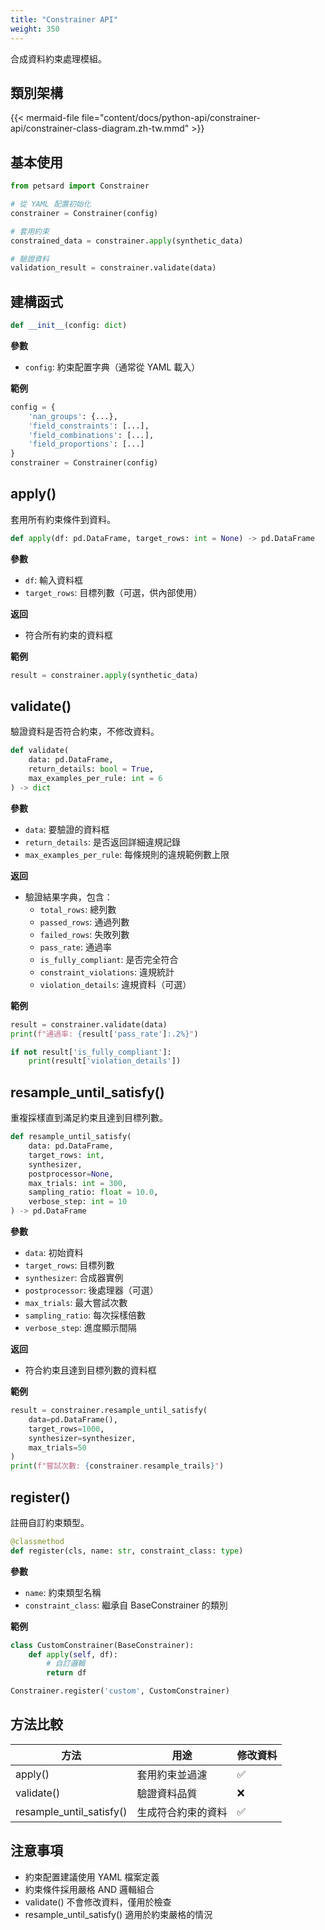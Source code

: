 ```yaml
---
title: "Constrainer API"
weight: 350
---
```


合成資料約束處理模組。

## 類別架構

{{< mermaid-file file="content/docs/python-api/constrainer-api/constrainer-class-diagram.zh-tw.mmd" >}}

## 基本使用

```python
from petsard import Constrainer

# 從 YAML 配置初始化
constrainer = Constrainer(config)

# 套用約束
constrained_data = constrainer.apply(synthetic_data)

# 驗證資料
validation_result = constrainer.validate(data)
```

## 建構函式

```python
def __init__(config: dict)
```

**參數**
- `config`: 約束配置字典（通常從 YAML 載入）

**範例**

```python
config = {
    'nan_groups': {...},
    'field_constraints': [...],
    'field_combinations': [...],
    'field_proportions': [...]
}
constrainer = Constrainer(config)
```

## apply()

套用所有約束條件到資料。

```python
def apply(df: pd.DataFrame, target_rows: int = None) -> pd.DataFrame
```

**參數**
- `df`: 輸入資料框
- `target_rows`: 目標列數（可選，供內部使用）

**返回**
- 符合所有約束的資料框

**範例**

```python
result = constrainer.apply(synthetic_data)
```

## validate()

驗證資料是否符合約束，不修改資料。

```python
def validate(
    data: pd.DataFrame,
    return_details: bool = True,
    max_examples_per_rule: int = 6
) -> dict
```

**參數**
- `data`: 要驗證的資料框
- `return_details`: 是否返回詳細違規記錄
- `max_examples_per_rule`: 每條規則的違規範例數上限

**返回**
- 驗證結果字典，包含：
    - `total_rows`: 總列數
    - `passed_rows`: 通過列數
    - `failed_rows`: 失敗列數
    - `pass_rate`: 通過率
    - `is_fully_compliant`: 是否完全符合
    - `constraint_violations`: 違規統計
    - `violation_details`: 違規資料（可選）

**範例**

```python
result = constrainer.validate(data)
print(f"通過率: {result['pass_rate']:.2%}")

if not result['is_fully_compliant']:
    print(result['violation_details'])
```

## resample_until_satisfy()

重複採樣直到滿足約束且達到目標列數。

```python
def resample_until_satisfy(
    data: pd.DataFrame,
    target_rows: int,
    synthesizer,
    postprocessor=None,
    max_trials: int = 300,
    sampling_ratio: float = 10.0,
    verbose_step: int = 10
) -> pd.DataFrame
```

**參數**
- `data`: 初始資料
- `target_rows`: 目標列數
- `synthesizer`: 合成器實例
- `postprocessor`: 後處理器（可選）
- `max_trials`: 最大嘗試次數
- `sampling_ratio`: 每次採樣倍數
- `verbose_step`: 進度顯示間隔

**返回**
- 符合約束且達到目標列數的資料框

**範例**

```python
result = constrainer.resample_until_satisfy(
    data=pd.DataFrame(),
    target_rows=1000,
    synthesizer=synthesizer,
    max_trials=50
)
print(f"嘗試次數: {constrainer.resample_trails}")
```

## register()

註冊自訂約束類型。

```python
@classmethod
def register(cls, name: str, constraint_class: type)
```

**參數**
- `name`: 約束類型名稱
- `constraint_class`: 繼承自 BaseConstrainer 的類別

**範例**

```python
class CustomConstrainer(BaseConstrainer):
    def apply(self, df):
        # 自訂邏輯
        return df

Constrainer.register('custom', CustomConstrainer)
```

## 方法比較

| 方法 | 用途 | 修改資料 |
|------|------|---------|
| apply() | 套用約束並過濾 | ✅ |
| validate() | 驗證資料品質 | ❌ |
| resample_until_satisfy() | 生成符合約束的資料 | ✅ |

## 注意事項

- 約束配置建議使用 YAML 檔案定義
- 約束條件採用嚴格 AND 邏輯組合
- validate() 不會修改資料，僅用於檢查
- resample_until_satisfy() 適用於約束嚴格的情況